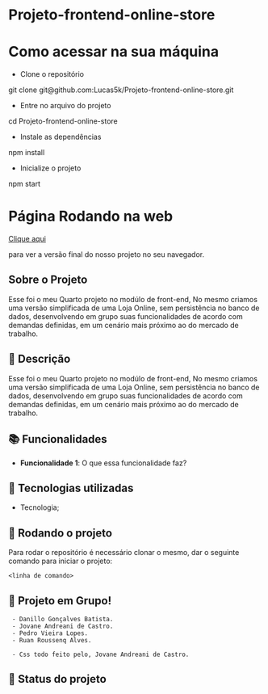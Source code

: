 # Projeto-frontend-online-store

<h1>Como acessar na sua máquina</h1>

- Clone o repositório
<p>git clone git@github.com:Lucas5k/Projeto-frontend-online-store.git</p>

- Entre no arquivo do projeto
<p>cd Projeto-frontend-online-store</p>

- Instale as dependências
<p>npm install</p>

- Inicialize o projeto
<p>npm start</p>

<h1>Página Rodando na web</h1>
 <a href="https://front-end-online-store-sigma.vercel.app/">Clique aqui</a><p>para ver a versão final do nosso projeto no seu navegador.</p>

<h2>Sobre o Projeto</h2>
<p>Esse foi o meu Quarto projeto no modúlo de front-end, No mesmo criamos uma versão simplificada de uma Loja Online, sem persistência no banco de dados, desenvolvendo em grupo suas funcionalidades de acordo com demandas definidas, em um cenário mais próximo ao do mercado de trabalho.</p>

## :memo: Descrição
Esse foi o meu Quarto projeto no modúlo de front-end, No mesmo criamos uma versão simplificada de uma Loja Online, sem persistência no banco de dados, desenvolvendo em grupo suas funcionalidades de acordo com demandas definidas, em um cenário mais próximo ao do mercado de trabalho.

## :books: Funcionalidades
* <b>Funcionalidade 1</b>: O que essa funcionalidade faz?

## :wrench: Tecnologias utilizadas
* Tecnologia;

## :rocket: Rodando o projeto
Para rodar o repositório é necessário clonar o mesmo, dar o seguinte comando para iniciar o projeto:
```
<linha de comando>
```

<!-- ## :soon: Implementação futura
* O que será implementado na próxima sprint? -->

## :handshake: Projeto em Grupo!
     - Danillo Gonçalves Batista.
     - Jovane Andreani de Castro.
     - Pedro Vieira Lopes.
     - Ruan Roussenq Alves.
     
     - Css todo feito pelo, Jovane Andreani de Castro.
</table>

## :dart: Status do projeto
